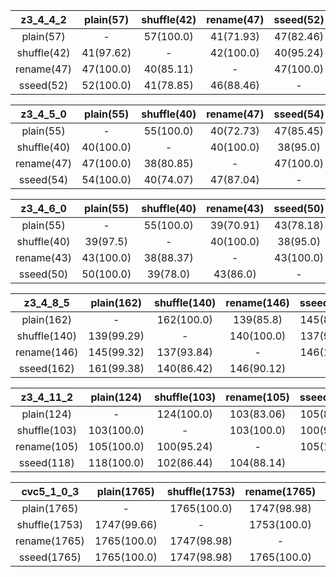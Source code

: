|z3_4_4_2|plain(57)|shuffle(42)|rename(47)|sseed(52)|
|:---------:|:---------:|:---------:|:---------:|:---------:|
|plain(57)|-|57(100.0)|41(71.93)|47(82.46)|52(91.23)|
|shuffle(42)|41(97.62)|-|42(100.0)|40(95.24)|41(97.62)|
|rename(47)|47(100.0)|40(85.11)|-|47(100.0)|46(97.87)|
|sseed(52)|52(100.0)|41(78.85)|46(88.46)|-|52(100.0)|

|z3_4_5_0|plain(55)|shuffle(40)|rename(47)|sseed(54)|
|:---------:|:---------:|:---------:|:---------:|:---------:|
|plain(55)|-|55(100.0)|40(72.73)|47(85.45)|54(98.18)|
|shuffle(40)|40(100.0)|-|40(100.0)|38(95.0)|40(100.0)|
|rename(47)|47(100.0)|38(80.85)|-|47(100.0)|47(100.0)|
|sseed(54)|54(100.0)|40(74.07)|47(87.04)|-|54(100.0)|

|z3_4_6_0|plain(55)|shuffle(40)|rename(43)|sseed(50)|
|:---------:|:---------:|:---------:|:---------:|:---------:|
|plain(55)|-|55(100.0)|39(70.91)|43(78.18)|50(90.91)|
|shuffle(40)|39(97.5)|-|40(100.0)|38(95.0)|39(97.5)|
|rename(43)|43(100.0)|38(88.37)|-|43(100.0)|43(100.0)|
|sseed(50)|50(100.0)|39(78.0)|43(86.0)|-|50(100.0)|

|z3_4_8_5|plain(162)|shuffle(140)|rename(146)|sseed(162)|
|:---------:|:---------:|:---------:|:---------:|:---------:|
|plain(162)|-|162(100.0)|139(85.8)|145(89.51)|161(99.38)|
|shuffle(140)|139(99.29)|-|140(100.0)|137(97.86)|140(100.0)|
|rename(146)|145(99.32)|137(93.84)|-|146(100.0)|146(100.0)|
|sseed(162)|161(99.38)|140(86.42)|146(90.12)|-|162(100.0)|

|z3_4_11_2|plain(124)|shuffle(103)|rename(105)|sseed(118)|
|:---------:|:---------:|:---------:|:---------:|:---------:|
|plain(124)|-|124(100.0)|103(83.06)|105(84.68)|118(95.16)|
|shuffle(103)|103(100.0)|-|103(100.0)|100(97.09)|102(99.03)|
|rename(105)|105(100.0)|100(95.24)|-|105(100.0)|104(99.05)|
|sseed(118)|118(100.0)|102(86.44)|104(88.14)|-|118(100.0)|

|cvc5_1_0_3|plain(1765)|shuffle(1753)|rename(1765)|sseed(1765)|
|:---------:|:---------:|:---------:|:---------:|:---------:|
|plain(1765)|-|1765(100.0)|1747(98.98)|1765(100.0)|1765(100.0)|
|shuffle(1753)|1747(99.66)|-|1753(100.0)|1747(99.66)|1747(99.66)|
|rename(1765)|1765(100.0)|1747(98.98)|-|1765(100.0)|1765(100.0)|
|sseed(1765)|1765(100.0)|1747(98.98)|1765(100.0)|-|1765(100.0)|

